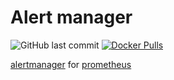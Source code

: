 # Alert manager

![GitHub last commit](https://img.shields.io/github/last-commit/prometheus/alertmanager?label=github%20last%20commit)
[![Docker Pulls](https://img.shields.io/docker/pulls/prom/alertmanager.svg)](https://hub.docker.com/r/prom/alertmanager/tags)


[alertmanager] for [prometheus]


<!-- References below -->
[alertmanager]:https://github.com/prometheus/alertmanager
[prometheus]:https://prometheus.io/

